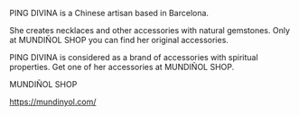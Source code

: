PING DIVINA is a Chinese artisan based in Barcelona.

She creates necklaces and other accessories with natural gemstones. Only at MUNDIÑOL SHOP you can find her original accessories.

PING DIVINA is considered as a brand of accessories with spiritual properties. Get one of her accessories at MUNDIÑOL SHOP.

MUNDIÑOL SHOP

https://mundinyol.com/

